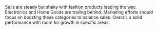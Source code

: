 Sells are steady but shaky with fashion products leading the way. Electronics and Home Goods are trailing behind. Marketing efforts should focus on boosting these categories to balance sales. Overall, a solid performance with room for growth in specific areas.
